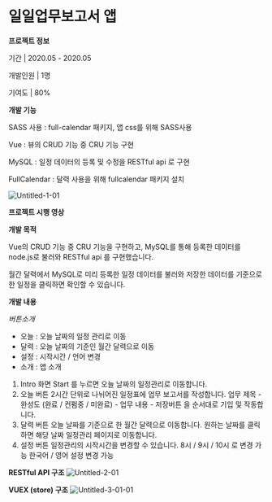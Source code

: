 # 일일업무보고서 앱

**프로젝트 정보**

기간 | 2020.05 - 2020.05

개발인원 | 1명

기여도 | 80%

**개발 기능**

SASS 사용 : full-calendar 패키지, 앱 css를 위해 SASS사용

Vue : 뷰의 CRUD 기능 중 CRU 기능 구현

MySQL : 일정 데이터의 등록 및 수정을 RESTful api 로 구현

FullCalendar : 달력 사용을 위해 fullcalendar 패키지 설치

![Untitled-1-01](https://user-images.githubusercontent.com/56074618/82902684-cc531b80-9f9a-11ea-8027-3daef60dcd21.jpg)


**프로젝트 시행 영상**


**개발 목적**

Vue의 CRUD 기능 중 CRU 기능을 구현하고, MySQL를 통해 등록한 데이터를 node.js로 불러와
RESTful api 를 구현했습니다.

월간 달력에서 MySQL로 미리 등록한 일정 데이터를 불러와 저장한 데이터를 기준으로 한 일정을 클릭하면 확인할 수 있습니다.

**개발 내용**

_버튼소개_
- 오늘 : 오늘 날짜의 일정 관리로 이동
- 달력 : 오늘 날짜의 기준인 월간 달력으로 이동
- 설정 : 시작시간 / 언어 변경
- 소개 : 앱 소개

1. Intro 화면
Start 를 누르면 오늘 날짜의 일정관리로 이동합니다.
2. 오늘 버튼
2시간 단위로 나뉘어진 일정표에 업무 보고서를 작성합니다.
업무 제목 - 완성도 (완료 / 컨펌중 / 미완료) - 업무 내용 - 저장버튼 을 순서대로 기입 및 작동합니다.
3. 달력 버튼
오늘 날짜를 기준으로 한 월간 달력으로 이동합니다.
원하는 날짜를 클릭하면 해당 날짜 일정관리 페이지로 이동합니다. 
4. 설정 버튼
일정관리의 시작시간을 변경할 수 있습니다. 
8시 / 9시 / 10시 로 변경 가능
한국어 / 영어 설정 변경 가능


**RESTful API 구조**
![Untitled-2-01](https://user-images.githubusercontent.com/56074618/83068955-15db5d80-a0a4-11ea-8b2c-eace5a1408f5.jpg)

**VUEX (store) 구조**
![Untitled-3-01-01](https://user-images.githubusercontent.com/56074618/83069549-07417600-a0a5-11ea-9104-60b31ee382d9.jpg)
